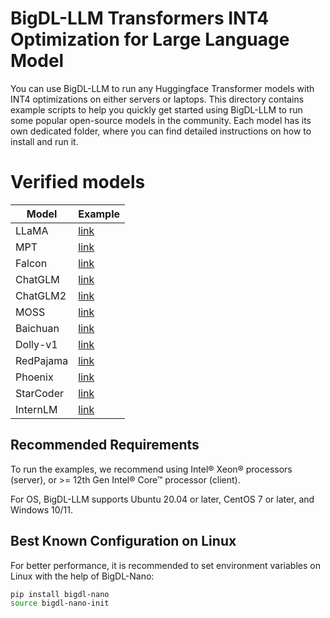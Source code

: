 # BigDL-LLM Transformers INT4 Optimization for Large Language Model
You can use BigDL-LLM to run any Huggingface Transformer models with INT4 optimizations on either servers or laptops. This directory contains example scripts to help you quickly get started using BigDL-LLM to run some popular open-source models in the community. Each model has its own dedicated folder, where you can find detailed instructions on how to install and run it.

# Verified models
| Model     | Example                                                  |
|-----------|----------------------------------------------------------|
| LLaMA     | [link](vicuna)    |
| MPT       | [link](mpt)       |
| Falcon    | [link](falcon)    |
| ChatGLM   | [link](chatglm)   | 
| ChatGLM2  | [link](chatglm2)  | 
| MOSS      | [link](moss)      | 
| Baichuan  | [link](baichuan)  | 
| Dolly-v1  | [link](dolly_v1)  | 
| RedPajama | [link](redpajama) | 
| Phoenix   | [link](phoenix)   | 
| StarCoder | [link](starcoder) | 
| InternLM  | [link](internlm)  | 

## Recommended Requirements
To run the examples, we recommend using Intel® Xeon® processors (server), or >= 12th Gen Intel® Core™ processor (client).

For OS, BigDL-LLM supports Ubuntu 20.04 or later, CentOS 7 or later, and Windows 10/11.

## Best Known Configuration on Linux
For better performance, it is recommended to set environment variables on Linux with the help of BigDL-Nano:
```bash
pip install bigdl-nano
source bigdl-nano-init
```
